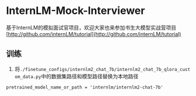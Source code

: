 # InternLM-Mock-Interviewer
基于InternLM的模拟面试官项目，欢迎大家也来参加书生大模型实战营项目[http://github.com/internLM/tutorial](http://github.com/internLM/tutorial)
## 训练
1. 将`./finetune_configs/internlm2_chat_7b/internlm2_chat_7b_qlora_custom_data.py`中的数据集路径和模型路径替换为本地路径

```
pretrained_model_name_or_path = 'internlm/internlm2-chat-7b'
```
